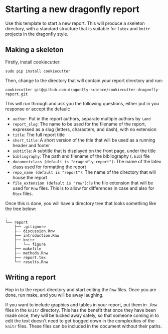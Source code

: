 Starting a new dragonfly report
=======================================================

Use this template to start a new report. This will produce a
skeleton directory, with a standard structure that is suitable for `latex` and
`knitr` projects in the dragonfly style.

## Making a skeleton

Firstly, install cookiecutter:

  `sudo pip install cookiecutter`
  
Then, change to the directory that will contain your report directory and run:
  
  `cookiecutter git@github.com:dragonfly-science/cookiecutter-dragonfly-report.git`
  
This will run through and ask you the following questions, either put in you
response or accept the default:

  * `author`: Put in the report authors, separate multiple authors by `\and`
  * `report_slug`: The name to be used for the filename of the report, expressed as a slug (letters, characters, and dash), with no extension
  * `title`: The full report title
  * `short_title`: A short version of the title that will be used as a running header and footer
  * `subtitle`: A subtitle that is displayed on the front page, under the title
  * `bibliography`: The path and filename of the bibliography (`.bib`) file 
  * `documentclass (default is "dragonfly-report")`: The name of the latex class used for formatting the report
  * `repo_name (default is "report")`: The name of the directory that will house the report
  * `file_extension (default is "rnw")`: Is the file extension that will be used for `Rnw` files. This
is to allow for differences in case and also for `Rtex` files. 

Once this is done, you will have a directory tree that looks something like the
tree below:

```
.
└── report
    ├── .gitignore
    ├── discussion.Rnw
    ├── introduction.Rnw
    ├── knitr
    │   └── figure
    ├── makefile
    ├── methods.Rnw
    ├── report.tex
    └── results.Rnw
```

## Writing a report

Hop in to the report directory and start editing the `Rnw` files. Once you are
done, run make, and you will be away laughing.

If you want to include graphics and tables in your report, put them in `.Rnw`
files in the `knitr` directory.  This has the benefit that once they have been
made once, they will be tucked away safely, so that someone coming in to edit
the text doesn't need to get bogged down in the complexities of the `knitr`
files. These files can be included in the document without their paths. 

